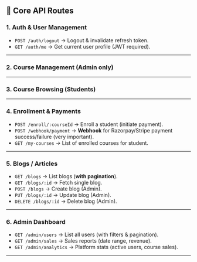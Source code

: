 ## 🔑 Core API Routes

### **1. Auth & User Management**

* `POST /auth/logout` → Logout & invalidate refresh token.
* `GET /auth/me` → Get current user profile (JWT required).

---

### **2. Course Management (Admin only)**



---

### **3. Course Browsing (Students)**



---

### **4. Enrollment & Payments**

* `POST /enroll/:courseId` → Enroll a student (initiate payment).
* `POST /webhook/payment` → **Webhook** for Razorpay/Stripe payment success/failure (very important).
* `GET /my-courses` → List of enrolled courses for student.

---

### **5. Blogs / Articles**

* `GET /blogs` → List blogs (**with pagination**).
* `GET /blogs/:id` → Fetch single blog.
* `POST /blogs` → Create blog (Admin).
* `PUT /blogs/:id` → Update blog (Admin).
* `DELETE /blogs/:id` → Delete blog (Admin).

---

### **6. Admin Dashboard**

* `GET /admin/users` → List all users (with filters & pagination).
* `GET /admin/sales` → Sales reports (date range, revenue).
* `GET /admin/analytics` → Platform stats (active users, course sales).

---
